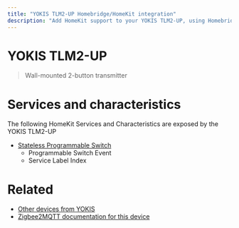 ```yaml
---
title: "YOKIS TLM2-UP Homebridge/HomeKit integration"
description: "Add HomeKit support to your YOKIS TLM2-UP, using Homebridge, Zigbee2MQTT and homebridge-z2m."
---
```

<!---
This file has been GENERATED using src/docgen/docgen.ts
DO NOT EDIT THIS FILE MANUALLY!
-->
# YOKIS TLM2-UP
> Wall-mounted 2-button transmitter


# Services and characteristics
The following HomeKit Services and Characteristics are exposed by
the YOKIS TLM2-UP

* [Stateless Programmable Switch](../../action.md)
  * Programmable Switch Event
  * Service Label Index


# Related
* [Other devices from YOKIS](../index.md#yokis)
* [Zigbee2MQTT documentation for this device](https://www.zigbee2mqtt.io/devices/TLM2-UP.html)